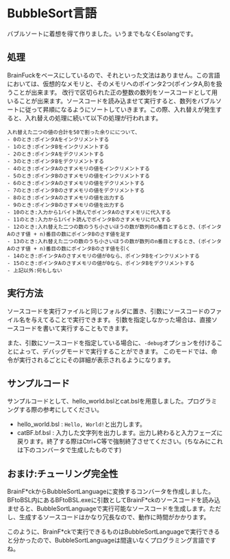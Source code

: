 # BubbleSort言語
バブルソートに着想を得て作りました。いうまでもなくEsolangです。

## 処理
BrainFuckをベースにしているので、それといった文法はありません。この言語においては、仮想的なメモリと、そのメモリへのポインタ2つ(ポインタA,B)を扱うことが出来ます。
改行で区切られた正の整数の数列をソースコードとして用いることが出来ます。ソースコードを読み込ませて実行すると、数列をバブルソートに従って昇順になるようにソートしていきます。この際、入れ替えが発生すると、入れ替えの処理に続いて以下の処理が行われます。

    入れ替えた二つの値の合計を50で割った余りにについて、
    - 0のとき:ポインタAをインクリメントする
    - 1のとき:ポインタBをインクリメントする
    - 2のとき:ポインタAをデクリメントする
    - 3のとき:ポインタBをデクリメントする
    - 4のとき:ポインタAのさすメモリの値をインクリメントする
    - 5のとき:ポインタBのさすメモリの値をインクリメントする
    - 6のとき:ポインタAのさすメモリの値をデクリメントする
    - 7のとき:ポインタBのさすメモリの値をデクリメントする
    - 8のとき:ポインタAのさすメモリの値を出力する
    - 9のとき:ポインタBのさすメモリの値を出力する
    - 10のとき:入力から1バイト読んでポインタAのさすメモリに代入する
    - 11のとき:入力から1バイト読んでポインタBのさすメモリに代入する
    - 12のとき:入れ替えた二つの数のうち小さいほうの数が数列のn番目とするとき、(ポインタAのさす値 + n)番目の数にポインタBのさす値を足す
    - 13のとき:入れ替えた二つの数のうち小さいほうの数が数列のn番目とするとき、(ポインタAのさす値 + n)番目の数にポインタBのさす値を引く
    - 14のとき:ポインタAのさすメモリの値が0なら、ポインタBをインクリメントする
    - 15のとき:ポインタAのさすメモリの値が0なら、ポインタBをデクリメントする
    - 上記以外:何もしない

## 実行方法
ソースコードを実行ファイルと同じフォルダに置き、引数にソースコードのファイル名を与えてることで実行できます。
引数を指定しなかった場合は、直接ソースコードを書いて実行することもできます。

また、引数にソースコードを指定している場合に、`-debug`オプションを付けることによって、デバッグモードで実行することができます。
このモードでは、命令が実行されるごとにその詳細が表示されるようになります。

## サンプルコード
サンプルコードとして、hello_world.bslとcat.bslを用意しました。プログラミングする際の参考にしてください。

- hello_world.bsl : `Hello, World!`と出力します。
- catBF.bf.bsl : 入力した文字列を出力します。出力し終わると入力フェーズに戻ります。終了する際はCtrl+C等で強制終了させてください。(ちなみにこれは下のコンバータで生成したものです)

## おまけ:チューリング完全性
BrainF\*ckからBubbleSortLanguageに変換するコンバータを作成しました。BFtoBSL内にあるBFtoBSL.exeに引数としてBrainF\*ckのソースコードを読み込ませると、BubbleSortLanguageで実行可能なソースコードを生成します。ただし、生成するソースコードはかなり冗長なので、動作に時間がかかります。

このように、BrainF\*ckで実行できるものはBubbleSortLanguageで実行できると分かったので、BubbleSortLanguageは間違いなくプログラミング言語ですね。
